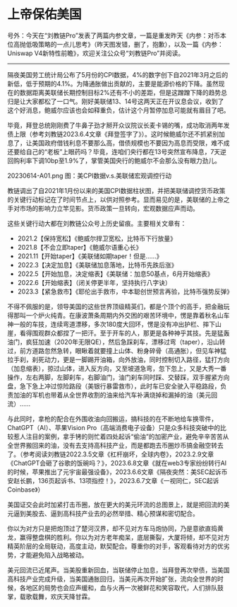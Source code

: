 # 上帝保佑美国

号外：今天在“刘教链Pro”发表了两篇内参文章，一篇是重发昨天《内参：对币本位高抛低吸策略的一点儿思考》（昨天图发错，删了，抱歉），以及一篇《内参：Uniswap V4新特性前瞻》，欢迎关注公众号“刘教链Pro”并阅读。

* * *

隔夜美国劳工统计局公布了5月份的CPI数据，4%的数字创下自2021年3月之后的新低，低于预期的4.1%。为降通胀做出贡献的，主要是能源价格的下降。虽然现在的数据距离美联储长期控制目标2%还有不小的差距，但是这蹭蹭下降的趋势总归是让大家都松了一口气。刚好美联储13、14号这两天正在开议息会议，收到了这个好消息，鲍威尔应该也会如释重负，估计这个月暂停加息可能就有眉目了吧。

毕竟，拜登总统刚刚费了牛鼻子劲才掰开众议院议长麦卡锡的嘴，成功取消两年发债上限（参考刘教链2023.6.4文章《拜登签字了》）。这时候鲍威尔还不抓紧别加息了，让美国政府借钱利息不要那么高，借债规模也不要因为高息而受限，难不成还要给自己的“老板”上眼药吗？毕竟，连咱们央行都在13号突然宣布降息，7天逆回购利率下调10bp至1.9%了，掌管美国央行的鲍威尔不会那么没有眼力劲儿。

20230614-A01.png
图：美CPI数据v.s.美联储宏观调控行动

教链调出了自2021年1月份以来的美国CPI数据柱状图，并把美联储调控货币政策的关键行动标记在了时间节点上，以供对照参考。显而易见的是，美联储的上帝之手对市场的影响力立竿见影。货币政策一旦转向，宏观数据应声而动。

这些关键行动大都在刘教链公众号上历史留痕。主要相关文章有：

- 2021.2【保持宽松】《鲍威尔捍卫宽松，比特币下行放量》
- 2021.8【不会立即taper】《鲍威尔语重心长》
- 2021.11【开始taper】《美联储如期taper！但是……》
- 2022.3【决定加息】《美联储加息落地，比特币先跌后涨》
- 2022.5【开始加息，决定缩表】《美联储：加息50基点，6月开始缩表》
- 2022.6【开始缩表】（闭关停更半年，坚持执行八字诀）
- 2023.3【紧急救市】《耶伦出手救市，中本聪创世预言再验，比特币强势反弹》

不得不佩服的是，领导美国的这些世界顶级精英们，都是个顶个的高手，把金融玩得那叫一个炉火纯青。在康波萧条周期内外交困的艰苦环境中，愣是靠着秋名山车神一般的车技，连续弯道漂移，多次180度大回环，愣是没有冲出护栏、摔下山崖，看得围观群众都捏了一把汗。至于开车的人，那更是各种神乎其技。先是猛轰油门，疯狂加速（2020年无限QE），然后急踩刹车，漂移过弯（taper），沿山转过，前方道路忽然急转，眼瞅着就要撞上山体、粉身碎骨（高通胀），但见车神猛拉手刹，刹死动力，更是一脚踢开油箱，向外放油，同时控制切入路径，猛打方向（加息缩表），掠过山体，进入反方向，又至坡道急弯，忽下忽上，又是大秀一番操作，左右两脚，左脚刹车，右脚油门，油门刹车同时踩、交替踩，双手握紧方向盘，急下急上冲过惊险路段（美银行暴雷救市），此时车已安全驶入平稳路段，负责加油的军机也带着从全世界收割的油来给汽车补满烧掉和漏掉的油（美元回流）……

与此同时，拿枪的配合在外围收油向回搬运，搞科技的在不断地给车换零件，ChatGPT（AI）、苹果Vision Pro（高端消费电子设备）只是众多科技突破中的比较惹人注目的案例，拿手铐的则忙着四处起诉“偷油”的加密产业，避免辛辛苦苦从全世界搬回来的油，没有去支持高科技产业，而是都跑去币圈炒币搞金融空转去了。（参考阅读刘教链2022.3.5文章《杠杆崩坏，全球内卷》，2023.2.9文章《ChatGPT会砸了谷歌的饭碗吗？》，2023.6.8文章《就在web3专家纷纷转行AI的时候，苹果推出了元宇宙最强设备》，2023.6.6文章《隔夜突然：美SEC起诉币安赵长鹏，136页起诉书、13项指控！》，2023.6.7文章《一视同仁，SEC起诉Coinbase》）

美国证交会此时加紧打击币圈，放在更大的美元环流的总图景上，就是把回流的美元逼到美股去、逼到高科技产业去的必然举措、精心预谋和密切配合。

你以为对方只是把炮顶过了楚河汉界，却不见对方车马炮协同，乃是意欲直捣黄龙，赢得整盘棋的胜利。你以为对方老年痴呆，底层撕裂，大厦将倾，却不见对方精英阶层的全局联动，高度主动，默契配合。尊重你的对手，客观看待对方的优劣势，才能避免陷入战略被动。

美元回流已近尾声。当美股重新回血，当联储停止加息，当拜登再次举债，当美国高科技产业完成升级，当美国通胀回归，当美元再次开始扩张，流向全世界的时候，各地区的局势也会应声缓和，血与火再一次被鲜花和笑容取代，人们排队鼓掌，载歌载舞，欢庆天降甘霖。






